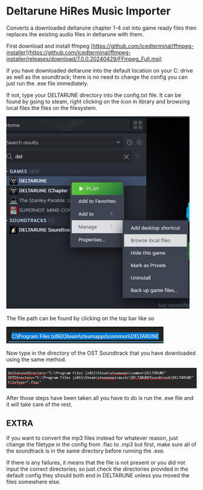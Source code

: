 # Deltarune HiRes Music Importer
Converts a downloaded deltarune chapter 1-4 ost into game ready files then replaces the existing audio files in deltarune with them.

First download and install ffmpeg 
[https://github.com/icedterminal/ffmpeg-installer](https://github.com/icedterminal/ffmpeg-installer/releases/download/7.0.0.20240429/FFmpeg_Full.msi)


If you have downloaded deltarune into the default location on your C: drive as well as the soundtrack; there is no need to change the config you can just run the .exe file immediately.

If not, type your DELTARUNE directory into the config.txt file. It can be found by going to steam, right clicking on the icon in library and browsing local files the files on the filesystem.


![Steam Local Files](/Images/steamlocalfiles.png)


The file path can be found by clicking on the top bar like so

![filepath](/Images/filepath.png)


Now type in the directory of the OST Soundtrack that you have downloaded using the same method.

![Config Screenshot](/Images/config.png)

After those steps have been taken all you have to do is run the .exe file and it will take care of the rest.

## EXTRA
If you want to convert the mp3 files instead for whatever reason, just change the filetype in the config from .flac to .mp3 but first, make sure all of the soundtrack is in the same
directory before running the .exe.

If there is any failures, it means that the file is not present or you did not input the correct directories; so just check the directories provided in the default config they should
both end in DELTARUNE unless you moved the files somewhere else.
